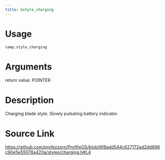```yaml
---
title: &style_charging
---
```


# Usage
```cpp
&amp;style_charging
```

# Arguments
return value: POINTER

# Description
Charging blade style.
Slowly pulsating battery indicator.

# Source Link
https://github.com/profezzorn/ProffieOS/blob/6f8add544c627172ad2dd698c90e5e55078a420a/styles/charging.h#L4
